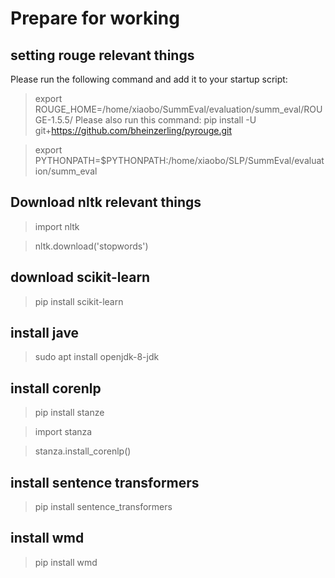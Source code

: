 # Prepare for working

## setting rouge relevant things

Please run the following command and add it to your startup script: 
> export ROUGE_HOME=/home/xiaobo/SummEval/evaluation/summ_eval/ROUGE-1.5.5/
Please also run this command: 
> pip install -U  git+https://github.com/bheinzerling/pyrouge.git

> export PYTHONPATH=$PYTHONPATH:/home/xiaobo/SLP/SummEval/evaluation/summ_eval
## Download nltk relevant things
> import nltk

> nltk.download('stopwords')

## download scikit-learn

> pip install scikit-learn

## install jave

> sudo apt install openjdk-8-jdk

## install corenlp

> pip install stanze

> import stanza

> stanza.install_corenlp()

## install sentence transformers

> pip install sentence_transformers

## install wmd

> pip install wmd